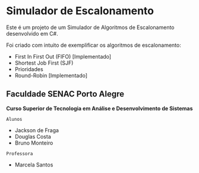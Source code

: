 ﻿Simulador de Escalonamento
==========================

Este é um projeto de um Simulador de Algoritmos de Escalonamento desenvolvido em C#.

Foi criado com intuito de exemplificar os algoritmos de escalonamento:
- First In First Out (FIFO) [Implementado]
- Shortest Job First (SJF)
- Prioridades
- Round-Robin [Implementado]



Faculdade SENAC Porto Alegre
----------------------------
**Curso Superior de Tecnologia em Análise e Desenvolvimento de Sistemas**



```
Alunos
```
- Jackson de Fraga
- Douglas Costa
- Bruno Monteiro

```
Professora
```
- Marcela Santos
